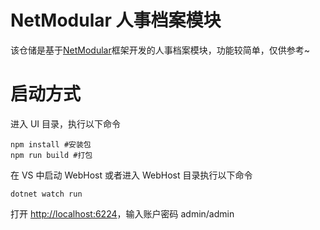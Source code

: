 # NetModular 人事档案模块

该仓储是基于[NetModular](https://github.com/iamoldli/NetModular)框架开发的人事档案模块，功能较简单，仅供参考~

# 启动方式

进入 UI 目录，执行以下命令

```
npm install #安装包
npm run build #打包
```

在 VS 中启动 WebHost 或者进入 WebHost 目录执行以下命令

```
dotnet watch run
```

打开 [http://localhost:6224](http://localhost:6224)，输入账户密码 admin/admin

